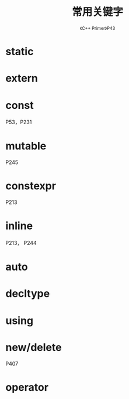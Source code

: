 <center>
    <h1>常用关键字</h1>
    <small>《C++ Primer》P43</small>
</center>

# static

# extern

# const

P53，P231

# mutable

P245

# constexpr

P213

# inline

P213， P244

# auto

# decltype

# using

# new/delete

P407

# operator



